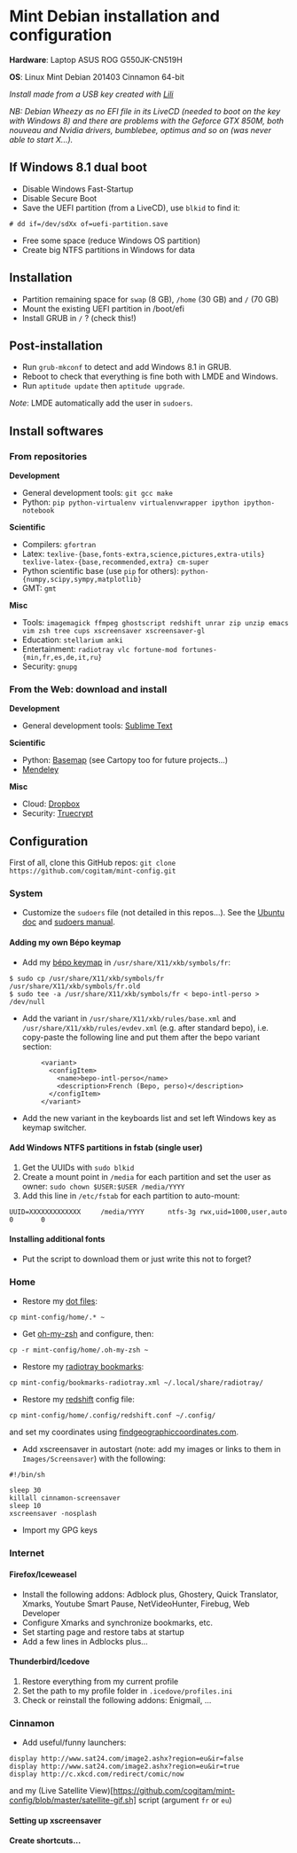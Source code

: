 Mint Debian installation and configuration
==========================================

**Hardware**: Laptop ASUS ROG G550JK-CN519H

**OS**: Linux Mint Debian 201403 Cinnamon 64-bit

*Install made from a USB key created with [Lili](http://www.linuxliveusb.com/en/download)*

*NB: Debian Wheezy as no EFI file in its LiveCD (needed to boot on the key with Windows 8) and there are problems with the Geforce GTX 850M, both nouveau and Nvidia drivers, bumblebee, optimus and so on (was never able to start X...).*

## If Windows 8.1 dual boot

- Disable Windows Fast-Startup
- Disable Secure Boot
- Save the UEFI partition (from a LiveCD), use `blkid` to find it:
```
# dd if=/dev/sdXx of=uefi-partition.save
```
- Free some space (reduce Windows OS partition)
- Create big NTFS partitions in Windows for data


## Installation

- Partition remaining space for `swap` (8 GB), `/home` (30 GB) and `/` (70 GB)
- Mount the existing UEFI partition in /boot/efi
- Install GRUB in `/` ? (check this!)


## Post-installation

- Run `grub-mkconf` to detect and add Windows 8.1 in GRUB.
- Reboot to check that everything is fine both with LMDE and Windows.
- Run `aptitude update` then `aptitude upgrade`.

*Note*: LMDE automatically add the user in `sudoers`.

## Install softwares

### From repositories

**Development**
- General development tools: `git gcc make`
- Python: `pip python-virtualenv virtualenvwrapper ipython ipython-notebook`

**Scientific**
- Compilers: `gfortran` 
- Latex: `texlive-{base,fonts-extra,science,pictures,extra-utils} texlive-latex-{base,recommended,extra} cm-super`
- Python scientific base (use `pip` for others): `python-{numpy,scipy,sympy,matplotlib}`
- GMT: `gmt`

**Misc**
- Tools: `imagemagick ffmpeg ghostscript redshift unrar zip unzip emacs vim zsh tree cups xscreensaver xscreensaver-gl`
- Education: `stellarium anki`
- Entertainment: `radiotray vlc fortune-mod fortunes-{min,fr,es,de,it,ru}`
- Security: `gnupg`

### From the Web: download and install

**Development**
- General development tools: [Sublime Text](http://www.sublimetext.com/3)

**Scientific**
- Python: [Basemap](http://sourceforge.net/projects/matplotlib/files/matplotlib-toolkits/) (see Cartopy too for future projects...)
- [Mendeley](http://www.mendeley.com/download-mendeley-desktop/)

**Misc**
- Cloud: [Dropbox](https://www.dropbox.com/install?os=lnx)
- Security: [Truecrypt](https://truecrypt.ch/)


## Configuration

First of all, clone this GitHub repos: `git clone https://github.com/cogitam/mint-config.git`

### System

- Customize the `sudoers` file (not detailed in this repos...). See the [Ubuntu doc](http://doc.ubuntu-fr.org/sudoers) and [sudoers manual](http://www.sudo.ws/sudo/sudoers.man.html).

#### Adding my own Bépo keymap

- Add my [bépo keymap](https://github.com/cogitam/mint-config/blob/master/bepo-intl-perso) in `/usr/share/X11/xkb/symbols/fr`:
```
$ sudo cp /usr/share/X11/xkb/symbols/fr /usr/share/X11/xkb/symbols/fr.old
$ sudo tee -a /usr/share/X11/xkb/symbols/fr < bepo-intl-perso > /dev/null
```
- Add the variant in `/usr/share/X11/xkb/rules/base.xml` and `/usr/share/X11/xkb/rules/evdev.xml` (e.g. after standard bepo), i.e. copy-paste the following line and put them after the bepo variant section:
```
        <variant>
          <configItem>
            <name>bepo-intl-perso</name>
            <description>French (Bepo, perso)</description>
          </configItem>
        </variant>
```
- Add the new variant in the keyboards list and set left Windows key as keymap switcher.

#### Add Windows NTFS partitions in fstab (single user)

1. Get the UUIDs with `sudo blkid`
2. Create a mount point in `/media` for each partition and set the user as owner: `sudo chown $USER:$USER /media/YYYY`
3. Add this line in `/etc/fstab` for each partition to auto-mount:
```
UUID=XXXXXXXXXXXXX     /media/YYYY      ntfs-3g rwx,uid=1000,user,auto  0       0
```

#### Installing additional fonts

- Put the script to download them or just write this not to forget?

### Home

- Restore my [dot files](https://github.com/cogitam/mint-config/tree/master/home):
```
cp mint-config/home/.* ~
```
- Get [oh-my-zsh](https://github.com/robbyrussell/oh-my-zsh#the-manual-way) and configure, then:
```
cp -r mint-config/home/.oh-my-zsh ~
```
- Restore my [radiotray bookmarks](https://github.com/cogitam/mint-config/blob/master/bookmarks-radiotray.xml):
```
cp mint-config/bookmarks-radiotray.xml ~/.local/share/radiotray/
```
- Restore my [redshift](https://github.com/cogitam/mint-config/blob/master/home/.config/redshift.conf) config file:
```
cp mint-config/home/.config/redshift.conf ~/.config/
```
and set my coordinates using [findgeographiccoordinates.com](http://findgeographiccoordinates.com/).
- Add xscreensaver in autostart (note: add my images or links to them in `Images/Screensaver`) with the following:
```
#!/bin/sh

sleep 30
killall cinnamon-screensaver
sleep 10
xscreensaver -nosplash
```
- Import my GPG keys


### Internet

#### Firefox/Iceweasel

- Install the following addons: Adblock plus, Ghostery, Quick Translator, Xmarks, Youtube Smart Pause, NetVideoHunter, Firebug, Web Developer
- Configure Xmarks and synchronize bookmarks, etc.
- Set starting page and restore tabs at startup
- Add a few lines in Adblocks plus...

#### Thunderbird/Icedove

1. Restore everything from my current profile
2. Set the path to my profile folder in `.icedove/profiles.ini`
3. Check or reinstall the following addons: Enigmail, ...

### Cinnamon

- Add useful/funny launchers:
```
display http://www.sat24.com/image2.ashx?region=eu&ir=false
display http://www.sat24.com/image2.ashx?region=eu&ir=true
display http://c.xkcd.com/redirect/comic/now
```
and my (Live Satellite View)[https://github.com/cogitam/mint-config/blob/master/satellite-gif.sh] script (argument `fr` or `eu`)

#### Setting up xscreensaver

#### Create shortcuts...



